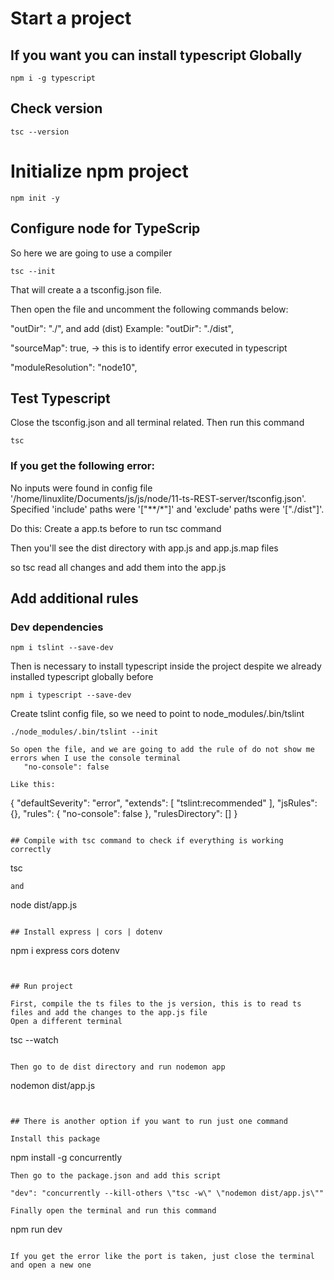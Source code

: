 # Start a project 

## If you want you can install typescript Globally 

```
npm i -g typescript
```

## Check version 

```
tsc --version 
```

# Initialize npm project 

```
npm init -y 
```

## Configure node for TypeScrip

So here we are going to use a compiler 

```
tsc --init
```

That will create a a tsconfig.json file. 

Then open the file and uncomment the following commands below:

"outDir": "./", and add (dist) Example:  "outDir": "./dist",    

"sourceMap": true, -> this is to identify error executed in typescript 

"moduleResolution": "node10", 

## Test Typescript 

Close the tsconfig.json and all terminal related. Then run this command

```
tsc
```
### If you get the following error:

No inputs were found in config file '/home/linuxlite/Documents/js/js/node/11-ts-REST-server/tsconfig.json'. Specified 'include' paths were '["**/*"]' and 'exclude' paths were '["./dist"]'.

Do this:
Create a app.ts before to run tsc command 

Then you'll see the dist directory with app.js and app.js.map files 

so tsc read all changes and add them into the app.js 


## Add additional rules 

### Dev dependencies 

```
npm i tslint --save-dev
```

Then is necessary to install typescript inside the project despite we already installed typescript globally before 

```
npm i typescript --save-dev
```

Create tslint config file, so we need to point to node_modules/.bin/tslint 

```
./node_modules/.bin/tslint --init

So open the file, and we are going to add the rule of do not show me errors when I use the console terminal 
   "no-console": false

Like this:
```
{
    "defaultSeverity": "error",
    "extends": [
        "tslint:recommended"
    ],
    "jsRules": {},
    "rules": {
        "no-console": false
    },
    "rulesDirectory": []
}
```   

## Compile with tsc command to check if everything is working correctly 

```
tsc
```
and 
```
node dist/app.js 
```

## Install express | cors | dotenv

```
npm i express cors dotenv
```


## Run project

First, compile the ts files to the js version, this is to read ts files and add the changes to the app.js file 
Open a different terminal

```
tsc --watch
```

Then go to de dist directory and run nodemon app

```
nodemon dist/app.js
```


## There is another option if you want to run just one command 

Install this package 

```
npm install -g concurrently
```
Then go to the package.json and add this script 

"dev": "concurrently --kill-others \"tsc -w\" \"nodemon dist/app.js\""

Finally open the terminal and run this command

```
npm run dev
```

If you get the error like the port is taken, just close the terminal and open a new one 